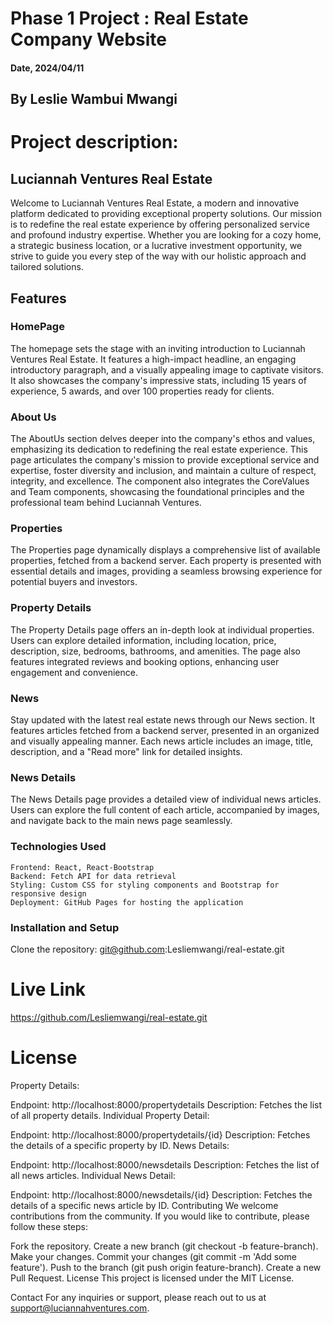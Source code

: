 # Phase 1 Project : Real Estate Company Website

#### Date, 2024/04/11

## By Leslie Wambui Mwangi

# Project description:
## Luciannah Ventures Real Estate
Welcome to Luciannah Ventures Real Estate, a modern and innovative platform dedicated to providing exceptional property solutions. Our mission is to redefine the real estate experience by offering personalized service and profound industry expertise. Whether you are looking for a cozy home, a strategic business location, or a lucrative investment opportunity, we strive to guide you every step of the way with our holistic approach and tailored solutions.

## Features
### HomePage
The homepage sets the stage with an inviting introduction to Luciannah Ventures Real Estate. It features a high-impact headline, an engaging introductory paragraph, and a visually appealing image to captivate visitors. It also showcases the company's impressive stats, including 15 years of experience, 5 awards, and over 100 properties ready for clients.

### About Us
The AboutUs section delves deeper into the company's ethos and values, emphasizing its dedication to redefining the real estate experience. This page articulates the company's mission to provide exceptional service and expertise, foster diversity and inclusion, and maintain a culture of respect, integrity, and excellence. The component also integrates the CoreValues and Team components, showcasing the foundational principles and the professional team behind Luciannah Ventures.

### Properties
The Properties page dynamically displays a comprehensive list of available properties, fetched from a backend server. Each property is presented with essential details and images, providing a seamless browsing experience for potential buyers and investors.

### Property Details
The Property Details page offers an in-depth look at individual properties. Users can explore detailed information, including location, price, description, size, bedrooms, bathrooms, and amenities. The page also features integrated reviews and booking options, enhancing user engagement and convenience.

### News
Stay updated with the latest real estate news through our News section. It features articles fetched from a backend server, presented in an organized and visually appealing manner. Each news article includes an image, title, description, and a "Read more" link for detailed insights.

### News Details
The News Details page provides a detailed view of individual news articles. Users can explore the full content of each article, accompanied by images, and navigate back to the main news page seamlessly.

### Technologies Used
    Frontend: React, React-Bootstrap
    Backend: Fetch API for data retrieval
    Styling: Custom CSS for styling components and Bootstrap for responsive design
    Deployment: GitHub Pages for hosting the application

### Installation and Setup
Clone the repository:
git@github.com:Lesliemwangi/real-estate.git

# Live Link
https://github.com/Lesliemwangi/real-estate.git

# License
Property Details:

Endpoint: http://localhost:8000/propertydetails
Description: Fetches the list of all property details.
Individual Property Detail:

Endpoint: http://localhost:8000/propertydetails/{id}
Description: Fetches the details of a specific property by ID.
News Details:

Endpoint: http://localhost:8000/newsdetails
Description: Fetches the list of all news articles.
Individual News Detail:

Endpoint: http://localhost:8000/newsdetails/{id}
Description: Fetches the details of a specific news article by ID.
Contributing
We welcome contributions from the community. If you would like to contribute, please follow these steps:

Fork the repository.
Create a new branch (git checkout -b feature-branch).
Make your changes.
Commit your changes (git commit -m 'Add some feature').
Push to the branch (git push origin feature-branch).
Create a new Pull Request.
License
This project is licensed under the MIT License.

Contact
For any inquiries or support, please reach out to us at support@luciannahventures.com.